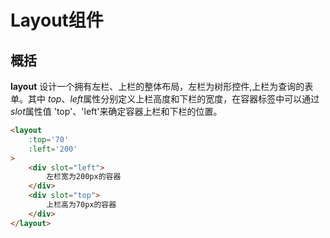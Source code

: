 # Layout组件

## 概括  
**layout** 设计一个拥有左栏、上栏的整体布局，左栏为树形控件,上栏为查询的表单。其中 *top*、*left*属性分别定义上栏高度和下栏的宽度，在容器标签中可以通过 *slot*属性值 'top'、'left'来确定容器上栏和下栏的位置。  

```html
<layout
    :top='70'
    :left='200'
>
    <div slot="left">
        左栏宽为200px的容器
    </div>
    <div slot="top">
        上栏高为70px的容器
    </div>
</layout>
```
